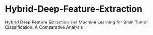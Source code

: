 # Hybrid-Deep-Feature-Extraction
Hybrid Deep Feature Extraction and Machine Learning for Brain Tumor Classification: A Comparative Analysis
